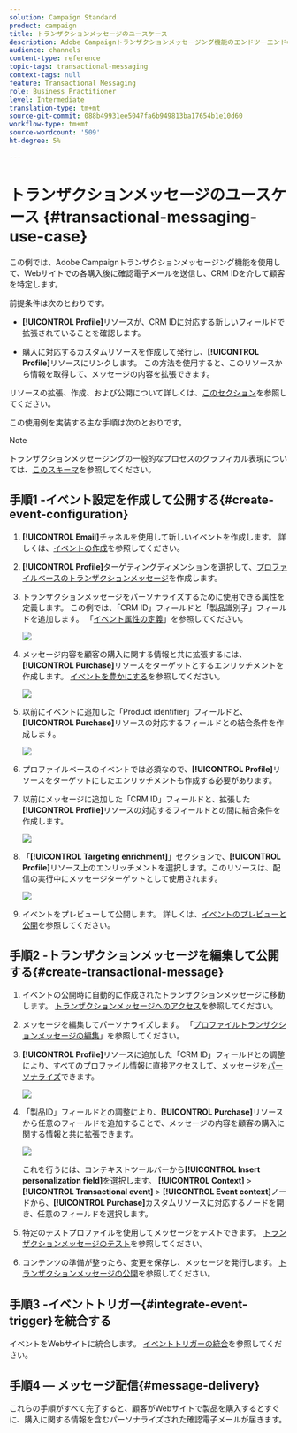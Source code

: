 ```yaml
---
solution: Campaign Standard
product: campaign
title: トランザクションメッセージのユースケース
description: Adobe Campaignトランザクションメッセージング機能のエンドツーエンドの例を見つけ出します。
audience: channels
content-type: reference
topic-tags: transactional-messaging
context-tags: null
feature: Transactional Messaging
role: Business Practitioner
level: Intermediate
translation-type: tm+mt
source-git-commit: 088b49931ee5047fa6b949813ba17654b1e10d60
workflow-type: tm+mt
source-wordcount: '509'
ht-degree: 5%

---
```



# トランザクションメッセージのユースケース {#transactional-messaging-use-case}

この例では、Adobe Campaignトランザクションメッセージング機能を使用して、Webサイトでの各購入後に確認電子メールを送信し、CRM IDを介して顧客を特定します。

前提条件は次のとおりです。

* **[!UICONTROL Profile]**&#x200B;リソースが、CRM IDに対応する新しいフィールドで拡張されていることを確認します。

* 購入に対応するカスタムリソースを作成して発行し、**[!UICONTROL Profile]**&#x200B;リソースにリンクします。 この方法を使用すると、このリソースから情報を取得して、メッセージの内容を拡張できます。

リソースの拡張、作成、および公開について詳しくは、[このセクション](../../developing/using/key-steps-to-add-a-resource.md)を参照してください。

この使用例を実装する主な手順は次のとおりです。

>[!NOTE]
>
>トランザクションメッセージングの一般的なプロセスのグラフィカル表現については、[このスキーマ](../../channels/using/getting-started-with-transactional-msg.md#key-steps)を参照してください。

## 手順1 -イベント設定を作成して公開する{#create-event-configuration}

1. **[!UICONTROL Email]**&#x200B;チャネルを使用して新しいイベントを作成します。 詳しくは、[イベントの作成](../../channels/using/configuring-transactional-event.md#creating-an-event)を参照してください。

1. **[!UICONTROL Profile]**&#x200B;ターゲティングディメンションを選択して、[プロファイルベースのトランザクションメッセージ](../../channels/using/configuring-transactional-event.md#profile-based-transactional-messages)を作成します。

1. トランザクションメッセージをパーソナライズするために使用できる属性を定義します。 この例では、「CRM ID」フィールドと「製品識別子」フィールドを追加します。 「[イベント属性の定義](../../channels/using/configuring-transactional-event.md#defining-the-event-attributes)」を参照してください。

   ![](assets/message-center_usecase1.png)

1. メッセージ内容を顧客の購入に関する情報と共に拡張するには、**[!UICONTROL Purchase]**&#x200B;リソースをターゲットとするエンリッチメントを作成します。 [イベントを豊かにする](../../channels/using/configuring-transactional-event.md#enriching-the-transactional-message-content)を参照してください。

   ![](assets/message-center_usecase2.png)

1. 以前にイベントに追加した「Product identifier」フィールドと、**[!UICONTROL Purchase]**&#x200B;リソースの対応するフィールドとの結合条件を作成します。

   ![](assets/message-center_usecase3.png)

1. プロファイルベースのイベントでは必須なので、**[!UICONTROL Profile]**&#x200B;リソースをターゲットにしたエンリッチメントも作成する必要があります。

1. 以前にメッセージに追加した「CRM ID」フィールドと、拡張した&#x200B;**[!UICONTROL Profile]**&#x200B;リソースの対応するフィールドとの間に結合条件を作成します。<!--What's the purpose to have created a CRM ID for this event and to have the CRM ID as a join condition? could it be any other field provided you created it in the event?-->

   ![](assets/message-center_usecase4.png)

1. 「**[!UICONTROL Targeting enrichment]**」セクションで、**[!UICONTROL Profile]**&#x200B;リソース上のエンリッチメントを選択します。このリソースは、配信の実行中にメッセージターゲットとして使用されます。

   ![](assets/message-center_usecase5.png)

1. イベントをプレビューして公開します。 詳しくは、[イベントのプレビューと公開](../../channels/using/publishing-transactional-event.md#previewing-and-publishing-the-event)を参照してください。

## 手順2 -トランザクションメッセージを編集して公開する{#create-transactional-message}

1. イベントの公開時に自動的に作成されたトランザクションメッセージに移動します。 [トランザクションメッセージへのアクセス](../../channels/using/editing-transactional-message.md#accessing-transactional-messages)を参照してください。

1. メッセージを編集してパーソナライズします。 「[プロファイルトランザクションメッセージの編集](../../channels/using/editing-transactional-message.md#editing-profile-transactional-message)」を参照してください。

1. **[!UICONTROL Profile]**&#x200B;リソースに追加した「CRM ID」フィールドとの調整により、すべてのプロファイル情報に直接アクセスして、メッセージを[パーソナライズ](../../designing/using/personalization.md#inserting-a-personalization-field)できます。

   ![](assets/message-center_usecase6.png)

1. 「製品ID」フィールドとの調整により、**[!UICONTROL Purchase]**&#x200B;リソースから任意のフィールドを追加することで、メッセージの内容を顧客の購入に関する情報と共に拡張できます。

   ![](assets/message-center_usecase7.png)

   これを行うには、コンテキストツールバーから&#x200B;**[!UICONTROL Insert personalization field]**&#x200B;を選択します。 **[!UICONTROL Context]** > **[!UICONTROL Transactional event]** > **[!UICONTROL Event context]**&#x200B;ノードから、**[!UICONTROL Purchase]**&#x200B;カスタムリソースに対応するノードを開き、任意のフィールドを選択します。

1. 特定のテストプロファイルを使用してメッセージをテストできます。 [トランザクションメッセージのテスト](../../channels/using/testing-transactional-message.md#testing-a-transactional-message)を参照してください。

1. コンテンツの準備が整ったら、変更を保存し、メッセージを発行します。 [トランザクションメッセージの公開](../../channels/using/publishing-transactional-message.md#publishing-a-transactional-message)を参照してください。

## 手順3 -イベントトリガー{#integrate-event-trigger}を統合する

イベントをWebサイトに統合します。 [イベントトリガーの統合](../../channels/using/getting-started-with-transactional-msg.md#integrate-event-trigger)を参照してください。

## 手順4 — メッセージ配信{#message-delivery}

これらの手順がすべて完了すると、顧客がWebサイトで製品を購入するとすぐに、購入に関する情報を含むパーソナライズされた確認電子メールが届きます。